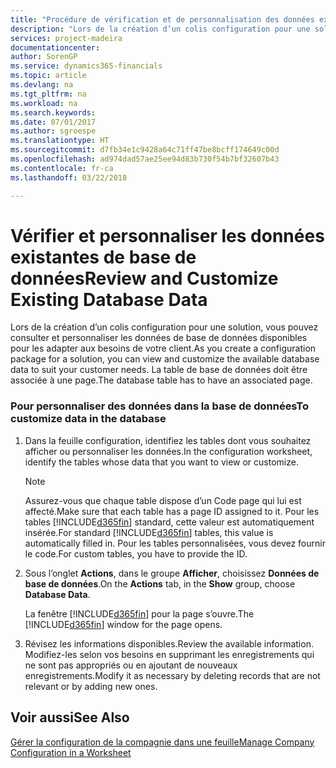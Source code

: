 ```yaml
---
title: "Procédure de vérification et de personnalisation des données existantes de base de données | Microsoft Docs"
description: "Lors de la création d’un colis configuration pour une solution, vous pouvez consulter et personnaliser les données de base de données disponibles pour les adapter aux besoins de votre client. La table de base de données doit être associée à une page."
services: project-madeira
documentationcenter: 
author: SorenGP
ms.service: dynamics365-financials
ms.topic: article
ms.devlang: na
ms.tgt_pltfrm: na
ms.workload: na
ms.search.keywords: 
ms.date: 07/01/2017
ms.author: sgroespe
ms.translationtype: HT
ms.sourcegitcommit: d7fb34e1c9428a64c71ff47be8bcff174649c00d
ms.openlocfilehash: ad974dad57ae25ee94d83b730f54b7bf32607b43
ms.contentlocale: fr-ca
ms.lasthandoff: 03/22/2018

---
```

# <a name="review-and-customize-existing-database-data"></a><span data-ttu-id="a33cf-104">Vérifier et personnaliser les données existantes de base de données</span><span class="sxs-lookup"><span data-stu-id="a33cf-104">Review and Customize Existing Database Data</span></span>
<span data-ttu-id="a33cf-105">Lors de la création d’un colis configuration pour une solution, vous pouvez consulter et personnaliser les données de base de données disponibles pour les adapter aux besoins de votre client.</span><span class="sxs-lookup"><span data-stu-id="a33cf-105">As you create a configuration package for a solution, you can view and customize the available database data to suit your customer needs.</span></span> <span data-ttu-id="a33cf-106">La table de base de données doit être associée à une page.</span><span class="sxs-lookup"><span data-stu-id="a33cf-106">The database table has to have an associated page.</span></span>  

### <a name="to-customize-data-in-the-database"></a><span data-ttu-id="a33cf-107">Pour personnaliser des données dans la base de données</span><span class="sxs-lookup"><span data-stu-id="a33cf-107">To customize data in the database</span></span>  

1.  <span data-ttu-id="a33cf-108">Dans la feuille configuration, identifiez les tables dont vous souhaitez afficher ou personnaliser les données.</span><span class="sxs-lookup"><span data-stu-id="a33cf-108">In the configuration worksheet, identify the tables whose data that you want to view or customize.</span></span>  

    > [!NOTE]  
    >  <span data-ttu-id="a33cf-109">Assurez-vous que chaque table dispose d’un Code page qui lui est affecté.</span><span class="sxs-lookup"><span data-stu-id="a33cf-109">Make sure that each table has a page ID assigned to it.</span></span> <span data-ttu-id="a33cf-110">Pour les tables [!INCLUDE[d365fin](includes/d365fin_md.md)] standard, cette valeur est automatiquement insérée.</span><span class="sxs-lookup"><span data-stu-id="a33cf-110">For standard [!INCLUDE[d365fin](includes/d365fin_md.md)] tables, this value is automatically filled in.</span></span> <span data-ttu-id="a33cf-111">Pour les tables personnalisées, vous devez fournir le code.</span><span class="sxs-lookup"><span data-stu-id="a33cf-111">For custom tables, you have to provide the ID.</span></span>  

2.  <span data-ttu-id="a33cf-112">Sous l’onglet **Actions**, dans le groupe **Afficher**, choisissez **Données de base de données**.</span><span class="sxs-lookup"><span data-stu-id="a33cf-112">On the **Actions** tab, in the **Show** group, choose **Database Data**.</span></span>  

     <span data-ttu-id="a33cf-113">La fenêtre [!INCLUDE[d365fin](includes/d365fin_md.md)] pour la page s’ouvre.</span><span class="sxs-lookup"><span data-stu-id="a33cf-113">The [!INCLUDE[d365fin](includes/d365fin_md.md)] window for the page opens.</span></span>  

3.  <span data-ttu-id="a33cf-114">Révisez les informations disponibles.</span><span class="sxs-lookup"><span data-stu-id="a33cf-114">Review the available information.</span></span> <span data-ttu-id="a33cf-115">Modifiez-les selon vos besoins en supprimant les enregistrements qui ne sont pas appropriés ou en ajoutant de nouveaux enregistrements.</span><span class="sxs-lookup"><span data-stu-id="a33cf-115">Modify it as necessary by deleting records that are not relevant or by adding new ones.</span></span>  

## <a name="see-also"></a><span data-ttu-id="a33cf-116">Voir aussi</span><span class="sxs-lookup"><span data-stu-id="a33cf-116">See Also</span></span>  
 [<span data-ttu-id="a33cf-117">Gérer la configuration de la compagnie dans une feuille</span><span class="sxs-lookup"><span data-stu-id="a33cf-117">Manage Company Configuration in a Worksheet</span></span>](admin-how-to-manage-company-configuration-in-a-worksheet.md)

